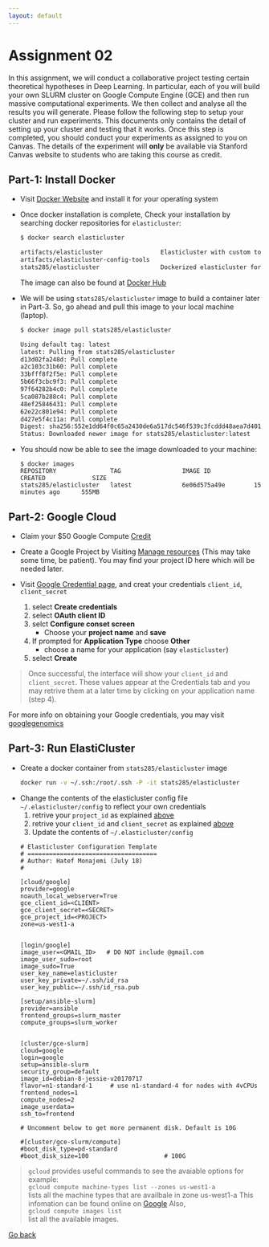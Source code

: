 ```yaml
---
layout: default 
---
```



# Assignment 02

In this assignment, we will conduct a collaborative project testing certain theoretical hypotheses
in Deep Learning. In particular, each of you will build your own SLURM cluster on Google Compute Engine (GCE)
and then run massive computational experiments. We then collect and analyse all the results you will generate.
Please follow the following step to setup your cluster and run experiments. This documents only contains the detail of setting up your cluster and testing that it works. Once this step is completed, you should conduct your experiments as assigned to you on Canvas. The details of the experiment will **only** be available via Stanford Canvas website to students who are taking this course as credit. 

## Part-1: Install Docker
* Visit [Docker Website](https://www.docker.com/community-edition#/download) and install it for your operating system
* Once docker installation is complete, Check your installation by searching docker repositories for `elasticluster`:    
    ```bash
    $ docker search elasticluster

    artifacts/elasticluster                Elasticluster with custom tools to fully m...   1                                       
    artifacts/elasticluster-config-tools                                                   0                                       
    stats285/elasticluster                 Dockerized elasticluster for Stanford cour...   0
    ```
    The image can also be found at [Docker Hub](https://hub.docker.com/r/stats285/elasticluster/)

* We will be using `stats285/elasticluster` image to build a container later in Part-3. So, go ahead and pull this image to your local machine (laptop).

    ```bash
    $ docker image pull stats285/elasticluster

    Using default tag: latest
    latest: Pulling from stats285/elasticluster
    d13d02fa248d: Pull complete 
    a2c103c31b60: Pull complete 
    33bfff8f2f5e: Pull complete 
    5b66f3cbc9f3: Pull complete 
    97f64282b4c0: Pull complete 
    5ca087b288c4: Pull complete 
    48ef25846431: Pull complete 
    62e22c801e94: Pull complete 
    d427e5f4c11a: Pull complete 
    Digest: sha256:552e1dd64f0c65a2430de6a517dc546f539c3fcddd48aea7d401fb3a6b810330
    Status: Downloaded newer image for stats285/elasticluster:latest
    ```

* You should now be able to see the image downloaded to your machine:

    ```
    $ docker images
    REPOSITORY               TAG                 IMAGE ID            CREATED             SIZE
    stats285/elasticluster   latest              6e06d575a49e        15 minutes ago      555MB
    ```


## Part-2: Google Cloud

* Claim your $50 Google Compute [Credit](https://canvas.stanford.edu/courses/73102/discussion_topics/160558)
* <a id="proj-id"></a> Create a Google Project by Visiting [Manage resources](https://console.cloud.google.com/cloud-resource-manager?_ga=2.13784503.-1419916998.1496658742) (This may take some time, be patient). You may find your project ID here which will be needed later.

* <a id="gce-cred"></a>Visit [Google Credential page](https://console.cloud.google.com/project/_/apiui/credential), and creat your credentials `client_id`, `client_secret`
   1. select **Create credentials**
   2. select **OAuth client ID**
   3. selct  **Configure conset screen**    
        * Choose your **project name** and **save**
   4. If prompted for **Application Type** choose **Other**    
        * choose a name for your application (say `elasticluster`)
   5. select **Create** 

> Once successful, the interface will show your `client_id`  and `client_secret`.
> These values appear at the Credentials tab and you may retrive them at a later time by clicking on your application name (step 4).

For more info on obtaining your Google credentials, you may visit [googlegenomics](http://googlegenomics.readthedocs.io/en/latest/use_cases/setup_gridengine_cluster_on_compute_engine/)


## Part-3: Run ElastiCluster

* Create a  docker container from `stats285/elasticluster` image   
    ```bash
    docker run -v ~/.ssh:/root/.ssh -P -it stats285/elasticluster
    ```
* Change the contents of the elasticluster config file `~/.elasticluster/config` to reflect your own credentials  
    1. retrive your `project_id` as explained [above](#gce-cred)
    1. retrive your `client_id` and `client_secret` as explained [above](#gce-cred)
    1. Update the contents of `~/.elasticluster/config`
    ```
    # Elasticluster Configuration Template
    # ====================================
    # Author: Hatef Monajemi (July 18)
    #

    [cloud/google]
    provider=google
    noauth_local_webserver=True
    gce_client_id=<CLIENT>
    gce_client_secret=<SECRET>
    gce_project_id=<PROJECT>
    zone=us-west1-a


    [login/google]
    image_user=<GMAIL_ID>   # DO NOT include @gmail.com 
    image_user_sudo=root
    image_sudo=True
    user_key_name=elasticluster
    user_key_private=~/.ssh/id_rsa
    user_key_public=~/.ssh/id_rsa.pub

    [setup/ansible-slurm]
    provider=ansible
    frontend_groups=slurm_master
    compute_groups=slurm_worker


    [cluster/gce-slurm]
    cloud=google
    login=google
    setup=ansible-slurm
    security_group=default
    image_id=debian-8-jessie-v20170717
    flavor=n1-standard-1     # use n1-standard-4 for nodes with 4vCPUs
    frontend_nodes=1
    compute_nodes=2
    image_userdata=
    ssh_to=frontend

    # Uncomment below to get more permanent disk. Default is 10G

    #[cluster/gce-slurm/compute]
    #boot_disk_type=pd-standard
    #boot_disk_size=100                     # 100G
    ```

> `gcloud` provides useful commands to see the avaiable options for example:   
> `gcloud compute machine-types list --zones us-west1-a`    
> lists all the machine types that are availbale in zone us-west1-a 
> This infomation can be found online on [Google](https://cloud.google.com/compute/docs/machine-types)
> Also,  
> `gcloud compute images list`  
> list all the available images.    




[Go back](https://stats285.github.io/assignments)
